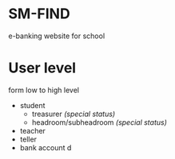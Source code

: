 # SM-FIND
e-banking website for school
# User level
form low to high level
- student
  - treasurer _(special status)_
  - headroom/subheadroom _(special status)_
- teacher
- teller
- bank account d
